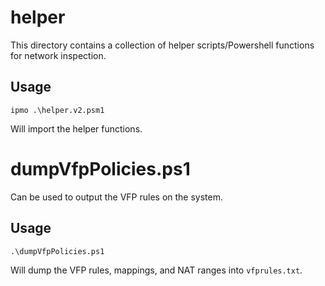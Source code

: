 # helper
This directory contains a collection of helper scripts/Powershell functions for network inspection.

## Usage

```
ipmo .\helper.v2.psm1
```
Will import the helper functions.

# dumpVfpPolicies.ps1
Can be used to output the VFP rules on the system.

## Usage

```
.\dumpVfpPolicies.ps1
```
Will dump the VFP rules, mappings, and NAT ranges into `vfprules.txt`.